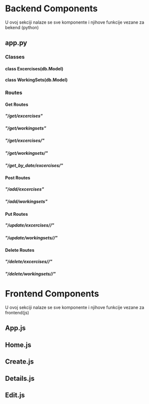 # Backend Components
U ovoj sekciji nalaze se sve komponente i njihove funkcije vezane za bekend (python)
## app.py
### Classes
#### class Excercises(db.Model)
#### class WorkingSets(db.Model)

### Routes
#### Get Routes
##### "/get/excercises"
##### "/get/workingsets"
##### "/get/excercises/<id>"
##### "/get/workingsets/<id>"
##### "/get_by_date/excercises/<uidate>"

#### Post Routes
##### "/add/excercises" 
##### "/add/workingsets"

#### Put Routes
##### "/update/excercises/<id>/"
##### "/update/workingsets/<id>/"  

#### Delete Routes
##### "/delete/excercises/<id>/"
##### "/delete/workingsets/<id>/"

# Frontend Components
U ovoj sekciji nalaze se sve komponente i njihove funkcije vezane za frontend(js)
## App.js

## Home.js

## Create.js

## Details.js

## Edit.js
